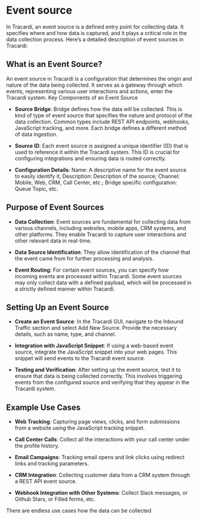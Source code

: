 # Event source

In Tracardi, an event source is a defined entry point for collecting data. It specifies where and how data is captured,
and it plays a critical role in the data collection process. Here’s a detailed description of event sources in Tracardi:

## What is an Event Source?

An event source in Tracardi is a configuration that determines the origin and nature of the data being collected. It
serves as a gateway through which events, representing various user interactions and actions, enter the Tracardi system.
Key Components of an Event Source

* **Source Bridge**: Bridge defines how the data will be collected. This is kind of type of event source that specifies
  the nature and protocol of the data collection. Common types include REST API endpoints, webhooks, JavaScript
  tracking, and more. Each bridge defines a different method of data ingestion.

* **Source ID**: Each event source is assigned a unique identifier (ID) that is used to reference it within the Tracardi
  system. This
  ID is crucial for configuring integrations and ensuring data is routed correctly.

* **Configuration Details**: Name: A descriptive name for the event source to easily identify it; Description:
  Description of the source; Channel: Mobile, Web, CRM, Call Center, etc.; Bridge specific configuration: Queue Topic,
  etc.

## Purpose of Event Sources

* **Data Collection**: Event sources are fundamental for collecting data from various channels, including websites,
  mobile apps, CRM systems, and other platforms. They enable Tracardi to capture user interactions and other relevant
  data in real-time.

* **Data Source Identification**: They allow identification of the channel that the event came from for further
  processing and analysis.

* **Event Routing**: For certain event sources, you can specify how incoming events are processed within Tracardi. Some
  event sources may only collect data with a defined payload, which will be processed in a strictly defined manner
  within Tracardi.

## Setting Up an Event Source

* **Create an Event Source**: In the Tracardi GUI, navigate to the Inbound Traffic section and select Add New Source.
  Provide the necessary details,
  such as name, type, and channel.

* **Integration with JavaScript Snippet**: If using a web-based event source, integrate the JavaScript snippet into your
  web pages. This snippet will send events
  to the Tracardi event source.

* **Testing and Verification**: After setting up the event source, test it to ensure that data is being collected
  correctly. This involves triggering
  events from the configured source and verifying that they appear in the Tracardi system.

## Example Use Cases

* **Web Tracking**: Capturing page views, clicks, and form submissions from a website using the JavaScript tracking
  snippet.

* **Call Center Calls**: Collect all the interactions with your call center under the profile history.

* **Email Campaigns**: Tracking email opens and link clicks using redirect links and tracking parameters.

* **CRM Integration**: Collecting customer data from a CRM system through a REST API event source.

* **Webhook Integration with Other Systems**: Collect Slack messages, or Github Stars, or Filled forms, etc.

There are endless use cases how the data can be collected